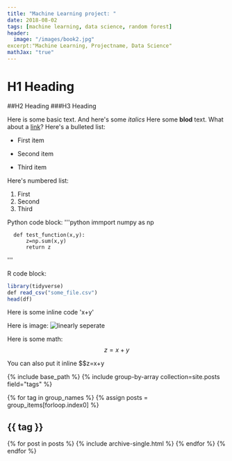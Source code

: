 ```yaml
---
title: "Machine Learning project: "
date: 2018-08-02
tags: [machine learning, data science, random forest]
header:
  image: "/images/book2.jpg"
excerpt:"Machine Learning, Projectname, Data Science"
mathJax: "true"
---
```

 
 # H1 Heading
 ##H2 Heading
 ###H3 Heading
 
 Here is some basic text.
 And here's some *italics*
 Here some **blod** text.
 What about a [link](https://github.com/veronicayitingyan)?
 Here's a bulleted list:
 * First item
 + Second item
 - Third item
 
 Here's numbered list:
 1. First
 2. Second
 3. Third
 
 Python code block:
 '''python
      immport numpy as np
      
      def test_function(x,y):
          z=np.sum(x,y)
          return z
      
 '''

R code block:

```r
library(tidyverse)
def read_csv("some_file.csv")
head(df)
```

Here is some inline code 'x+y'

Here is image: 
<img src="{{ site.url }}{{ site.baseurl }}/images/book4.jpg" alt="linearly seperate" class="full">

Here is some math:
$$z=x+y$$

You can also put it inline $$z=x+y

{% include base_path %}
{% include group-by-array collection=site.posts field="tags" %}

{% for tag in group_names %}
  {% assign posts = group_items[forloop.index0] %}
  <h2 id="{{ tag | slugify }}" class="archive__subtitle">{{ tag }}</h2>
  {% for post in posts %}
    {% include archive-single.html %}
  {% endfor %}
{% endfor %}
